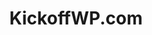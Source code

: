 ---
title: KickoffWP.com
image: kickoffwp.png
type: Laravel PHP
description: Free, open-source website made to scaffold WordPress customizer PHP code.  The project has since been abandoned and soon to be replaced by the WordPress Customizer User Interface (WPCUI) plugin.
url:
---
